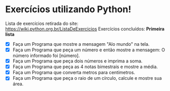 # Exercícios utilizando Python!
 Lista de exercícios retirada do site: https://wiki.python.org.br/ListaDeExercicios
 Exercícios concluídos:
 **Primeira lista**
 - [x] Faça um Programa que mostre a mensagem "Alo mundo" na tela.
 - [x] Faça um Programa que peça um número e então mostre a mensagem: O número informado foi [número].
 - [x] Faça um Programa que peça dois números e imprima a soma.
 - [x] Faça um Programa que peça as 4 notas bimestrais e mostre a média.
 - [x] Faça um Programa que converta metros para centímetros.
 - [x] Faça um Programa que peça o raio de um círculo, calcule e mostre sua área.